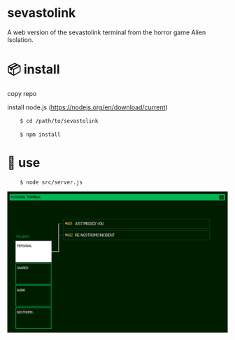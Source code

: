 # sevastolink
A web version of the sevastolink terminal from the horror game Alien Isolation.

# 📦 install
copy repo

install node.js (https://nodejs.org/en/download/current)

```sh
    $ cd /path/to/sevastolink 
```

```sh
    $ npm install 
```


# 🏁 use
```sh
    $ node src/server.js
```

![alt text](src/public/assets/preview.png)